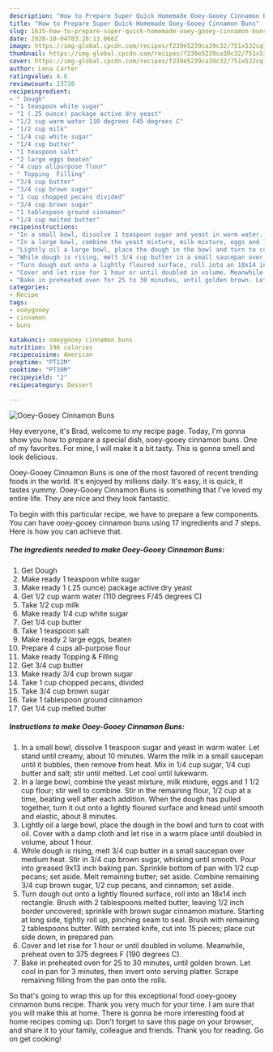 ```yaml
---
description: "How to Prepare Super Quick Homemade Ooey-Gooey Cinnamon Buns"
title: "How to Prepare Super Quick Homemade Ooey-Gooey Cinnamon Buns"
slug: 1635-how-to-prepare-super-quick-homemade-ooey-gooey-cinnamon-buns
date: 2020-10-04T03:28:13.066Z
image: https://img-global.cpcdn.com/recipes/f239e5239ca39c32/751x532cq70/ooey-gooey-cinnamon-buns-recipe-main-photo.jpg
thumbnail: https://img-global.cpcdn.com/recipes/f239e5239ca39c32/751x532cq70/ooey-gooey-cinnamon-buns-recipe-main-photo.jpg
cover: https://img-global.cpcdn.com/recipes/f239e5239ca39c32/751x532cq70/ooey-gooey-cinnamon-buns-recipe-main-photo.jpg
author: Lena Carter
ratingvalue: 4.6
reviewcount: 23738
recipeingredient:
- " Dough"
- "1 teaspoon white sugar"
- "1 (.25 ounce) package active dry yeast"
- "1/2 cup warm water 110 degrees F45 degrees C"
- "1/2 cup milk"
- "1/4 cup white sugar"
- "1/4 cup butter"
- "1 teaspoon salt"
- "2 large eggs beaten"
- "4 cups allpurpose flour"
- " Topping  Filling"
- "3/4 cup butter"
- "3/4 cup brown sugar"
- "1 cup chopped pecans divided"
- "3/4 cup brown sugar"
- "1 tablespoon ground cinnamon"
- "1/4 cup melted butter"
recipeinstructions:
- "In a small bowl, dissolve 1 teaspoon sugar and yeast in warm water. Let stand until creamy, about 10 minutes. Warm the milk in a small saucepan until it bubbles, then remove from heat. Mix in 1/4 cup sugar, 1/4 cup butter and salt; stir until melted. Let cool until lukewarm."
- "In a large bowl, combine the yeast mixture, milk mixture, eggs and 1 1/2 cup flour; stir well to combine. Stir in the remaining flour, 1/2 cup at a time, beating well after each addition. When the dough has pulled together, turn it out onto a lightly floured surface and knead until smooth and elastic, about 8 minutes."
- "Lightly oil a large bowl, place the dough in the bowl and turn to coat with oil. Cover with a damp cloth and let rise in a warm place until doubled in volume, about 1 hour."
- "While dough is rising, melt 3/4 cup butter in a small saucepan over medium heat. Stir in 3/4 cup brown sugar, whisking until smooth. Pour into greased 9x13 inch baking pan. Sprinkle bottom of pan with 1/2 cup pecans; set aside. Melt remaining butter; set aside. Combine remaining 3/4 cup brown sugar, 1/2 cup pecans, and cinnamon; set aside."
- "Turn dough out onto a lightly floured surface, roll into an 18x14 inch rectangle. Brush with 2 tablespoons melted butter, leaving 1/2 inch border uncovered; sprinkle with brown sugar cinnamon mixture. Starting at long side, tightly roll up, pinching seam to seal. Brush with remaining 2 tablespoons butter. With serrated knife, cut into 15 pieces; place cut side down, in prepared pan."
- "Cover and let rise for 1 hour or until doubled in volume. Meanwhile, preheat oven to 375 degrees F (190 degrees C)."
- "Bake in preheated oven for 25 to 30 minutes, until golden brown. Let cool in pan for 3 minutes, then invert onto serving platter. Scrape remaining filling from the pan onto the rolls."
categories:
- Recipe
tags:
- ooeygooey
- cinnamon
- buns

katakunci: ooeygooey cinnamon buns 
nutrition: 198 calories
recipecuisine: American
preptime: "PT12M"
cooktime: "PT30M"
recipeyield: "2"
recipecategory: Dessert

---
```



![Ooey-Gooey Cinnamon Buns](https://img-global.cpcdn.com/recipes/f239e5239ca39c32/751x532cq70/ooey-gooey-cinnamon-buns-recipe-main-photo.jpg)

Hey everyone, it's Brad, welcome to my recipe page. Today, I'm gonna show you how to prepare a special dish, ooey-gooey cinnamon buns. One of my favorites. For mine, I will make it a bit tasty. This is gonna smell and look delicious.

Ooey-Gooey Cinnamon Buns is one of the most favored of recent trending foods in the world. It's enjoyed by millions daily. It's easy, it is quick, it tastes yummy. Ooey-Gooey Cinnamon Buns is something that I've loved my entire life. They are nice and they look fantastic.




To begin with this particular recipe, we have to prepare a few components. You can have ooey-gooey cinnamon buns using 17 ingredients and 7 steps. Here is how you can achieve that.

<!--inarticleads1-->

##### The ingredients needed to make Ooey-Gooey Cinnamon Buns:

1. Get  Dough
1. Make ready 1 teaspoon white sugar
1. Make ready 1 (.25 ounce) package active dry yeast
1. Get 1/2 cup warm water (110 degrees F/45 degrees C)
1. Take 1/2 cup milk
1. Make ready 1/4 cup white sugar
1. Get 1/4 cup butter
1. Take 1 teaspoon salt
1. Make ready 2 large eggs, beaten
1. Prepare 4 cups all-purpose flour
1. Make ready  Topping &amp; Filling
1. Get 3/4 cup butter
1. Make ready 3/4 cup brown sugar
1. Take 1 cup chopped pecans, divided
1. Take 3/4 cup brown sugar
1. Take 1 tablespoon ground cinnamon
1. Get 1/4 cup melted butter




<!--inarticleads2-->

##### Instructions to make Ooey-Gooey Cinnamon Buns:

1. In a small bowl, dissolve 1 teaspoon sugar and yeast in warm water. Let stand until creamy, about 10 minutes. Warm the milk in a small saucepan until it bubbles, then remove from heat. Mix in 1/4 cup sugar, 1/4 cup butter and salt; stir until melted. Let cool until lukewarm.
1. In a large bowl, combine the yeast mixture, milk mixture, eggs and 1 1/2 cup flour; stir well to combine. Stir in the remaining flour, 1/2 cup at a time, beating well after each addition. When the dough has pulled together, turn it out onto a lightly floured surface and knead until smooth and elastic, about 8 minutes.
1. Lightly oil a large bowl, place the dough in the bowl and turn to coat with oil. Cover with a damp cloth and let rise in a warm place until doubled in volume, about 1 hour.
1. While dough is rising, melt 3/4 cup butter in a small saucepan over medium heat. Stir in 3/4 cup brown sugar, whisking until smooth. Pour into greased 9x13 inch baking pan. Sprinkle bottom of pan with 1/2 cup pecans; set aside. Melt remaining butter; set aside. Combine remaining 3/4 cup brown sugar, 1/2 cup pecans, and cinnamon; set aside.
1. Turn dough out onto a lightly floured surface, roll into an 18x14 inch rectangle. Brush with 2 tablespoons melted butter, leaving 1/2 inch border uncovered; sprinkle with brown sugar cinnamon mixture. Starting at long side, tightly roll up, pinching seam to seal. Brush with remaining 2 tablespoons butter. With serrated knife, cut into 15 pieces; place cut side down, in prepared pan.
1. Cover and let rise for 1 hour or until doubled in volume. Meanwhile, preheat oven to 375 degrees F (190 degrees C).
1. Bake in preheated oven for 25 to 30 minutes, until golden brown. Let cool in pan for 3 minutes, then invert onto serving platter. Scrape remaining filling from the pan onto the rolls.




So that's going to wrap this up for this exceptional food ooey-gooey cinnamon buns recipe. Thank you very much for your time. I am sure that you will make this at home. There is gonna be more interesting food at home recipes coming up. Don't forget to save this page on your browser, and share it to your family, colleague and friends. Thank you for reading. Go on get cooking!
